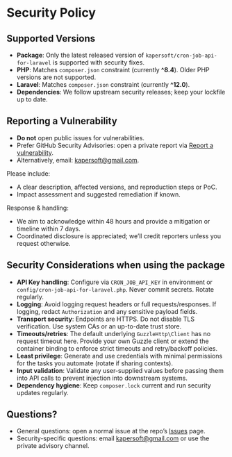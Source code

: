 # Security Policy

## Supported Versions

- **Package**: Only the latest released version of `kapersoft/cron-job-api-for-laravel` is supported with security fixes.
- **PHP**: Matches `composer.json` constraint (currently **^8.4**). Older PHP versions are not supported.
- **Laravel**: Matches `composer.json` constraint (currently **^12.0**).
- **Dependencies**: We follow upstream security releases; keep your lockfile up to date.

## Reporting a Vulnerability

- **Do not** open public issues for vulnerabilities.
- Prefer GitHub Security Advisories: open a private report via [Report a vulnerability](https://github.com/kapersoft/cron-job-api-for-laravel/security/advisories/new).
- Alternatively, email: [kapersoft@gmail.com](mailto:kapersoft@gmail.com).

Please include:

- A clear description, affected versions, and reproduction steps or PoC.
- Impact assessment and suggested remediation if known.

Response & handling:

- We aim to acknowledge within 48 hours and provide a mitigation or timeline within 7 days.
- Coordinated disclosure is appreciated; we’ll credit reporters unless you request otherwise.

## Security Considerations when using the package

- **API Key handling**: Configure via `CRON_JOB_API_KEY` in environment or `config/cron-job-api-for-laravel.php`. Never commit secrets. Rotate regularly.
- **Logging**: Avoid logging request headers or full requests/responses. If logging, redact `Authorization` and any sensitive payload fields.
- **Transport security**: Endpoints are HTTPS. Do not disable TLS verification. Use system CAs or an up-to-date trust store.
- **Timeouts/retries**: The default underlying `GuzzleHttp\Client` has no request timeout here. Provide your own Guzzle client or extend the container binding to enforce strict timeouts and retry/backoff policies.
- **Least privilege**: Generate and use credentials with minimal permissions for the tasks you automate (rotate if sharing contexts).
- **Input validation**: Validate any user-supplied values before passing them into API calls to prevent injection into downstream systems.
- **Dependency hygiene**: Keep `composer.lock` current and run security updates regularly.

## Questions?

- General questions: open a normal issue at the repo’s [Issues](https://github.com/kapersoft/cron-job-api-for-laravel/issues) page.
- Security-specific questions: email [kapersoft@gmail.com](mailto:kapersoft@gmail.com) or use the private advisory channel.
